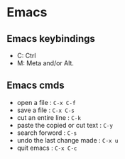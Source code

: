 # Emacs
## Emacs keybindings
* C: Ctrl
* M: Meta and/or Alt.
## Emacs cmds
* open a file : ``` C-x C-f ```
* save a file : ``` C-x C-s ```
* cut an entire line : ``` C-k ```
* paste the copied or cut text : ``` C-y ```
* search forword :  ``` C-s ```
* undo the last change made :  ``` C-x u ```
* quit emacs :  ``` C-x C-c ```

